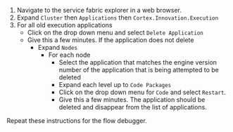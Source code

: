 
1. Navigate to the service fabric explorer in a web browser.
1. Expand `Cluster` then `Applications` then `Cortex.Innovation.Execution`
1. For all old execution applications
    * Click on the drop down menu and select `Delete Application`
    * Give this a few minutes. If the application does not delete
        * Expand `Nodes`
            * For each node
                * Select the application that matches the engine version number of the application that is being attempted to be deleted
                * Expand each level up to `Code Packages`
                * Click on the drop down menu for `Code` and select `Restart`.
                * Give this a few minutes. The application should be deleted and disappear from the list of applications.

Repeat these instructions for the flow debugger.
